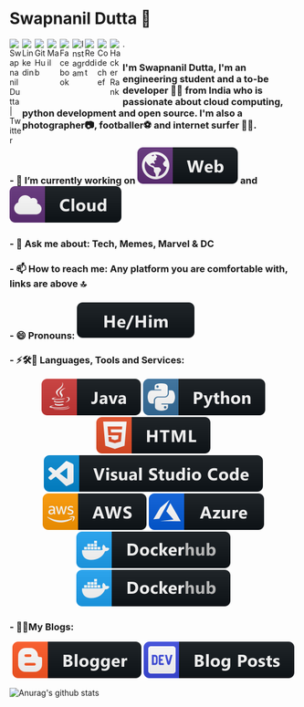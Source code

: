 # Swapnanil Dutta 👋
<a href="https://twitter.com/swapnanildutta1">
  <img align="left" alt="Swapnanil Dutta | Twitter" width="22px" src="https://cdn.jsdelivr.net/npm/simple-icons@v3/icons/twitter.svg" />
</a>
<a href="https://www.linkedin.com/in/swapnanil-dutta-8898ba92/">
  <img align="left" alt=" Linkedin" width="22px" src="https://cdn.jsdelivr.net/npm/simple-icons@v3/icons/linkedin.svg" />
</a>
<a href="https://github.com/swapnanildutta">
  <img align="left" alt=" GitHub" width="22px" src="https://cdn.jsdelivr.net/npm/simple-icons@v3/icons/github.svg" />
</a>
<a href="mailto:swapnanildutta2000@gmail.com">
  <img align="left" alt=" Mail" width="22px" src="https://cdn.jsdelivr.net/npm/simple-icons@v3/icons/gmail.svg" />
</a>
<a href="https://www.facebook.com/swapnanil.dutta.5/">
  <img align="left" alt=" Facebook" width="22px" src="https://cdn.jsdelivr.net/npm/simple-icons@v3/icons/facebook.svg" />
</a>
<a href="https://www.instagram.com/swapnanildutta/">
  <img align="left" alt=" Instagram" width="22px" src="https://cdn.jsdelivr.net/npm/simple-icons@v3/icons/instagram.svg" />
</a>
<a href="https://www.reddit.com/user/swapnanildutta">
  <img align="left" alt=" Reddit" width="22px" src="https://cdn.jsdelivr.net/npm/simple-icons@v3/icons/reddit.svg" />
</a>
<a href="https://www.codechef.com/users/swapnanil2000">
  <img align="left" alt=" Codechef" width="22px" src="https://cdn.jsdelivr.net/npm/simple-icons@v3/icons/codechef.svg" />
<a href="https://www.hackerrank.com/swapnanildutta21">
  <img align="left" alt=" HackerRank" width="22px" src="https://cdn.jsdelivr.net/npm/simple-icons@v3/icons/hackerrank.svg" />
</a>. 



### I'm Swapnanil Dutta, I'm an engineering student and a to-be developer 👨‍💻 from India who is passionate about cloud computing, python development and open source. I'm also a photographer📷, footballer⚽️ and internet surfer 🏄‍♂️. 

### - 🔭 I’m currently working on <code><img src="static\dev\misc\web.svg" alt="Web Development" style="vertical-align:top margin:6px 4px"></code> and <code><img src="static\dev\misc\cloud.svg" alt="Cloud Development" style="vertical-align:top margin:6px 4px"></code>
### - 💬 Ask me about: Tech, Memes, Marvel & DC
### - 📫 How to reach me: Any platform you are comfortable with, links are above 🔝
### - 😄 Pronouns: <code><img src="static\pronouns\hehim.svg" alt="He/Him" style="vertical-align:top margin:6px 4px"></code>
### - ⚡🛠️📡 Languages, Tools and Services:
<p align="center">
<code><img src="static\dev\languages\java.svg" alt="Java" style="vertical-align:top margin:6px 4px"></code>
<code><img src="static\dev\languages\python.svg" alt="Python3" style="vertical-align:top margin:6px 4px"></code>
<code><img src="static\dev\languages\html.svg" alt="HTML" style="vertical-align:top margin:6px 4px"></code>
<code><img src="static\dev\tools\visualstudio_code.svg" alt="VS Code" style="vertical-align:top margin:6px 4px"></code>
<code><img src="static\dev\services\aws.svg" alt="AWS" style="vertical-align:top margin:6px 4px"></code>
<code><img src="static\dev\services\azure.svg" alt="Azure" style="vertical-align:top margin:6px 4px"></code>
<code><img src="static\dev\services\dockerhub.svg" alt="Docker" style="vertical-align:top margin:6px 4px"></code>
<code><img src="static\dev\services\dockerhub.svg" alt="AWS" style="vertical-align:top margin:6px 4px"></code>
</p>

### - ✍🏻My Blogs: 
<p align="center">
<a href="https://swapnanildutta2000.blogspot.com/"><img src="static\blogs\blogger.svg" alt="Blogger" style="vertical-align:top margin:6px 4px"></a>
<a href="https://dev.to/swapnanildutta"><img src="static\blogs\devto.svg" alt="Dev" style="vertical-align:top margin:6px 4px"></a>
</p>


![Anurag's github stats](https://github-readme-stats.vercel.app/api?username=swapnanildutta&show_icons=true&title_color=fff&icon_color=79ff97&text_color=9f9f9f&bg_color=151515)
